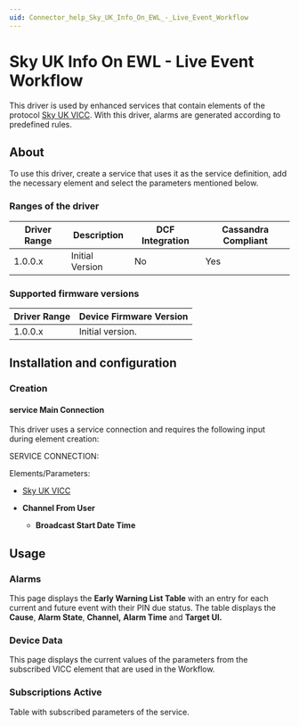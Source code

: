 ```yaml
---
uid: Connector_help_Sky_UK_Info_On_EWL_-_Live_Event_Workflow
---
```


# Sky UK Info On EWL - Live Event Workflow

This driver is used by enhanced services that contain elements of the protocol [Sky UK VICC](xref:Connector_help_Sky_UK_VICC). With this driver, alarms are generated according to predefined rules.

## About

To use this driver, create a service that uses it as the service definition, add the necessary element and select the parameters mentioned below.

### Ranges of the driver

| **Driver Range** | **Description** | **DCF Integration** | **Cassandra Compliant** |
|------------------|-----------------|---------------------|-------------------------|
| 1.0.0.x          | Initial Version | No                  | Yes                     |

### Supported firmware versions

| **Driver Range** | **Device Firmware Version** |
|------------------|-----------------------------|
| 1.0.0.x          | Initial version.            |

## Installation and configuration

### Creation

#### service Main Connection

This driver uses a service connection and requires the following input during element creation:

SERVICE CONNECTION:

Elements/Parameters:

- [Sky UK VICC](xref:Connector_help_Sky_UK_VICC)

- **Channel From User**
  - **Broadcast Start Date Time**

## Usage

### Alarms

This page displays the **Early Warning List Table** with an entry for each current and future event with their PIN due status. The table displays the **Cause**, **Alarm State**, **Channel,** **Alarm Time** and **Target UI.**

### Device Data

This page displays the current values of the parameters from the subscribed VICC element that are used in the Workflow.

### Subscriptions Active

Table with subscribed parameters of the service.
